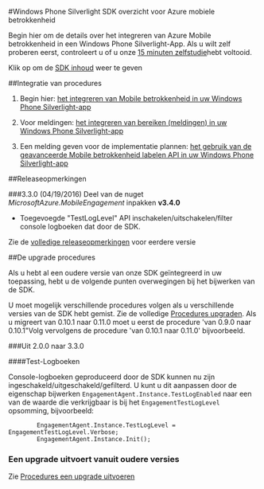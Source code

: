 <properties 
    pageTitle="Windows Phone Silverlight SDK-overzicht" 
    description="Overzicht van de Windows Phone Silverlight SDK voor Azure mobiele betrokkenheid"                     
    services="mobile-engagement" 
    documentationCenter="mobile" 
    authors="piyushjo" 
    manager="dwrede"
    editor="" />

<tags 
    ms.service="mobile-engagement" 
    ms.workload="mobile" 
    ms.tgt_pltfrm="mobile-windows-phone" 
    ms.devlang="na" 
    ms.topic="article" 
    ms.date="08/19/2016" 
    ms.author="piyushjo" />

#<a name="windows-phone-silverlight-sdk-overview-for-azure-mobile-engagement"></a>Windows Phone Silverlight SDK overzicht voor Azure mobiele betrokkenheid

Begin hier om de details over het integreren van Azure Mobile betrokkenheid in een Windows Phone Silverlight-App. Als u wilt zelf proberen eerst, controleert u of u onze [15 minuten zelfstudie](mobile-engagement-windows-phone-get-started.md)hebt voltooid.

Klik op om de [SDK inhoud](mobile-engagement-windows-phone-sdk-content.md) weer te geven

##<a name="integration-procedures"></a>Integratie van procedures

1. Begin hier: [het integreren van Mobile betrokkenheid in uw Windows Phone Silverlight-app](mobile-engagement-windows-phone-integrate-engagement.md)

2. Voor meldingen: [het integreren van bereiken (meldingen) in uw Windows Phone Silverlight-app](mobile-engagement-windows-phone-integrate-engagement-reach.md)

3. Een melding geven voor de implementatie plannen: [het gebruik van de geavanceerde Mobile betrokkenheid labelen API in uw Windows Phone Silverlight-app](mobile-engagement-windows-phone-use-engagement-api.md)

##<a name="release-notes"></a>Releaseopmerkingen

###<a name="330-04192016"></a>3.3.0 (04/19/2016)
Deel van de nuget *MicrosoftAzure.MobileEngagement* inpakken **v3.4.0**

-   Toegevoegde "TestLogLevel" API inschakelen/uitschakelen/filter console logboeken dat door de SDK.

Zie de [volledige releaseopmerkingen](mobile-engagement-windows-phone-release-notes.md) voor eerdere versie

##<a name="upgrade-procedures"></a>De upgrade procedures

Als u hebt al een oudere versie van onze SDK geïntegreerd in uw toepassing, hebt u de volgende punten overwegingen bij het bijwerken van de SDK.

U moet mogelijk verschillende procedures volgen als u verschillende versies van de SDK hebt gemist. Zie de volledige [Procedures upgraden](mobile-engagement-windows-phone-upgrade-procedure.md). Als u migreert van 0.10.1 naar 0.11.0 moet u eerst de procedure 'van 0.9.0 naar 0.10.1"Volg vervolgens de procedure 'van 0.10.1 naar 0.11.0' bijvoorbeeld.

###<a name="from-200-to-330"></a>Uit 2.0.0 naar 3.3.0

####<a name="test-logs"></a>Test-Logboeken

Console-logboeken geproduceerd door de SDK kunnen nu zijn ingeschakeld/uitgeschakeld/gefilterd. U kunt u dit aanpassen door de eigenschap bijwerken `EngagementAgent.Instance.TestLogEnabled` naar een van de waarde die verkrijgbaar is bij het `EngagementTestLogLevel` opsomming, bijvoorbeeld:

            EngagementAgent.Instance.TestLogLevel = EngagementTestLogLevel.Verbose;
            EngagementAgent.Instance.Init();

### <a name="upgrade-from-older-versions"></a>Een upgrade uitvoert vanuit oudere versies

Zie [Procedures een upgrade uitvoeren](mobile-engagement-windows-phone-upgrade-procedure.md)
 
